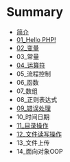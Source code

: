 # Summary

* [简介](README.md)
* [01\_Hello PHP!](chapter1.md)
* [02\_变量](02bian-liang.md)
* 03\_常量
* [04\_运算符](04yun-suan-fu.md)
* 05\_流程控制
* 06\_函数
* 07\_数组
* 08\_正则表达式
* [09\_错误处理](09cuo-wu-chu-li.md)
* 10\_时间日期
* [11\_目录操作](11mu-lu-cao-zuo.md)
* [12\_文件读写操作](12wen-jian-du-xie-cao-zuo.md)
* 13\_文件上传
* 14\_面向对象OOP

